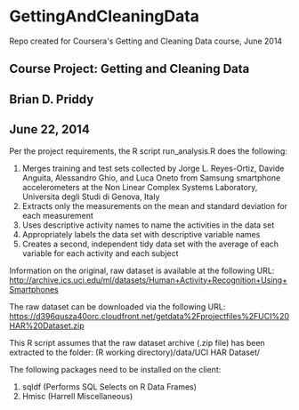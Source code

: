GettingAndCleaningData
======================
Repo created for Coursera's Getting and Cleaning Data course, June 2014

Course Project: Getting and Cleaning Data
-----------------------------------------
Brian D. Priddy
---------------
June 22, 2014
------------- 
Per the project requirements, the R script run_analysis.R does the following:
 1. Merges training and test sets collected by Jorge L. Reyes-Ortiz, Davide Anguita, 
    Alessandro Ghio, and Luca Oneto from Samsung smartphone accelerometers at the 
    Non Linear Complex Systems Laboratory, Universita degli Studi di Genova, Italy
 2. Extracts only the measurements on the mean and standard deviation for each 
    measurement
 3. Uses descriptive activity names to name the activities in the data set
 4. Appropriately labels the data set with descriptive variable names
 5. Creates a second, independent tidy data set with the average of each variable 
    for each activity and each subject

Information on the original, raw dataset is available at the following URL:
 http://archive.ics.uci.edu/ml/datasets/Human+Activity+Recognition+Using+Smartphones 
 
The raw dataset can be downloaded via the following URL:
 https://d396qusza40orc.cloudfront.net/getdata%2Fprojectfiles%2FUCI%20HAR%20Dataset.zip 
 
This R script assumes that the raw dataset archive (.zip file) has been extracted to the folder:
 (R working directory)/data/UCI HAR Dataset/
  
The following packages need to be installed on the client: 
1. sqldf (Performs SQL Selects on R Data Frames) 
2. Hmisc (Harrell Miscellaneous)

